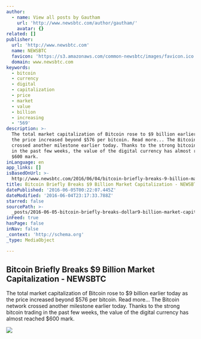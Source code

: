 ```yaml
---
author:
  - name: View all posts by Gautham
    url: 'http://www.newsbtc.com/author/gautham/'
    avatar: {}
related: []
publisher:
  url: 'http://www.newsbtc.com'
  name: NEWSBTC
  favicon: 'https://s3.amazonaws.com/common-newsbtc/images/favicon.ico'
  domain: www.newsbtc.com
keywords:
  - bitcoin
  - currency
  - digital
  - capitalization
  - price
  - market
  - value
  - billion
  - increasing
  - '569'
description: >-
  The total market capitalization of Bitcoin rose to $9 billion earlier today as
  the price increased beyond $576 per bitcoin. Read more... The Bitcoin network
  crossed another milestone earlier today. Thanks to the strong bitcoin trading
  in the past few weeks, the value of the digital currency has almost reached
  $600 mark.
inLanguage: en
app_links: []
isBasedOnUrl: >-
  http://www.newsbtc.com/2016/06/04/bitcoin-briefly-breaks-9-billion-market-capitalization/
title: Bitcoin Briefly Breaks $9 Billion Market Capitalization - NEWSBTC
datePublished: '2016-06-05T00:22:07.445Z'
dateModified: '2016-06-04T23:17:33.788Z'
starred: false
sourcePath: >-
  _posts/2016-06-05-bitcoin-briefly-breaks-dollar9-billion-market-capitalization-ne.md
inFeed: true
hasPage: false
inNav: false
_context: 'http://schema.org'
_type: MediaObject

---
```

<article style=""><h1>Bitcoin Briefly Breaks $9 Billion Market Capitalization - NEWSBTC</h1><p>The total market capitalization of Bitcoin rose to $9 billion earlier today as the price increased beyond $576 per bitcoin. Read more... The Bitcoin network crossed another milestone earlier today. Thanks to the strong bitcoin trading in the past few weeks, the value of the digital currency has almost reached $600 mark.</p><img src="http://s3.amazonaws.com/main-newsbtc-images/2016/06/04203950/btc-market-capitalization.png" /></article>